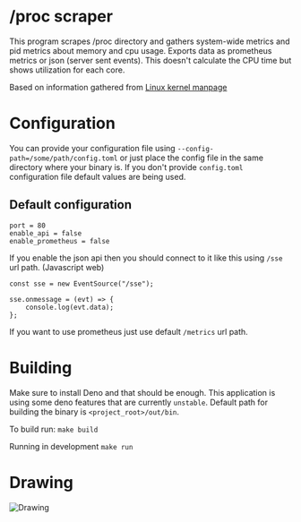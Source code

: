 # /proc scraper
This program scrapes /proc directory and gathers system-wide metrics and pid
metrics about memory and cpu usage. Exports data as prometheus metrics or json (server sent events).
This doesn't calculate the CPU time but shows utilization for each core.

Based on information gathered from
[Linux kernel manpage](https://www.kernel.org/doc/Documentation/filesystems/proc.txt)

# Configuration
You can provide your configuration file using ```--config-path=/some/path/config.toml``` or just place the config file in the same directory where your binary is.
If you don't provide ```config.toml``` configuration file default values are being used.

## Default configuration
```
port = 80
enable_api = false
enable_prometheus = false
```

If you enable the json api then you should connect to it like this using ```/sse``` url path. (Javascript web)
```
const sse = new EventSource("/sse");

sse.onmessage = (evt) => {
    console.log(evt.data);
};
```

If you want to use prometheus just use default ```/metrics``` url path.

# Building
Make sure to install Deno and that should be enough. This application is using some deno features that are currently ```unstable```.
Default path for building the binary is ```<project_root>/out/bin```.

To build run:
```make build```

Running in development
```make run```

# Drawing
![Drawing](https://github.com/kamilernerd/folkvangr/blob/master/drawing.png)
